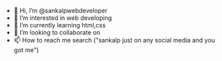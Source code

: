 - 👋 Hi, I’m @sankalpwebdeveloper
- 👀 I’m interested in web developing
- 🌱 I’m currently learning html,css
- 💞️ I’m looking to collaborate on 
- 📫 How to reach me search ("sankalp just on any social media and you got me")

<!---
sankalpwebdeveloper/sankalpwebdeveloper is a ✨ special ✨ repository because its `README.md` (this file) appears on your GitHub profile.
You can click the Preview link to take a look at your changes.
--->
